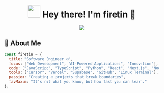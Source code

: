 <!-- WELCOME TO THE 🔥FIRE🔥 ZONE -->
<h1 align="center">
  <img src="https://media.giphy.com/media/hvRJCLFzcasrR4ia7z/giphy.gif" width="40px"/> 
  Hey there! I'm <strong>firetin</strong> 🚀
</h1>

<p align="center">
  <img src="https://readme-typing-svg.herokuapp.com?font=JetBrains+Mono&size=22&pause=1000&color=F75C03&center=true&vCenter=true&width=600&lines=🔥+Full-Stack+Web+Developer;🤖+AI-Assisted+Coding+Sorcerer;🚀+Building+the+Future+of+Web;🔥+Setting+the+Internet+on+Fire!" />
</p>

## 🚀 About Me  
```js
const firetin = {
  title: "Software Engineer 🔥",
  focus: ["Web Development", "AI-Powered Applications", "Innovation"],
  code: ["JavaScript", "TypeScript", "Python", "React", "Next.js", "Node.js"],
  tools: ["Cursor", "Vercel", "Supabase", "GitHub", "Linux Terminal"],
  passion: "Creating 🔥 projects that break boundaries",
  favMaxim: "It’s not what you know, but how fast you can learn."
};
